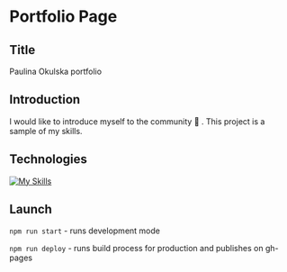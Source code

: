 # Portfolio Page

## Title
Paulina Okulska portfolio
## Introduction
I would like to introduce myself to the community :partying_face:	. This project is a sample of my skills.
## Technologies
[![My Skills](https://skillicons.dev/icons?i=react,js,materialui&perline=3)](https://skillicons.dev)
## Launch

`npm run start` - runs development mode

`npm run deploy` - runs build process for production and publishes on gh-pages
